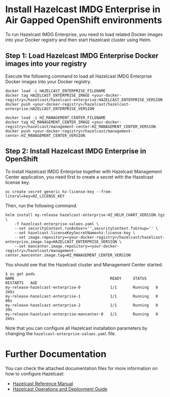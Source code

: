 # Install Hazelcast IMDG Enterprise in Air Gapped OpenShift environments

To run Hazelcast IMDG Enterprise, you need to load related Docker images into your Docker registry and then start Hazelcast cluster using Helm.

## Step 1: Load Hazelcast IMDG Enterprise Docker images into your registry

Execute the following command to load all Hazelcast IMDG Enterprise Docker images into your Docker registry.

	docker load -i HAZELCAST_ENTERPRISE_FILENAME
	docker tag HAZELCAST_ENTERPRISE_IMAGE <your-docker-registry>/hazelcast/hazelcast-enterprise:HAZELCAST_ENTERPRISE_VERSION
	docker push <your-docker-registry>/hazelcast/hazelcast-enterprise:HAZELCAST_ENTERPRISE_VERSION

	docker load -i HZ_MANAGEMENT_CENTER_FILENAME
	docker tag HZ_MANAGEMENT_CENTER_IMAGE <your-docker-registry>/hazelcast/management-center:HZ_MANAGEMENT_CENTER_VERSION
	docker push <your-docker-registry>/hazelcast/management-center:HZ_MANAGEMENT_CENTER_VERSION

## Step 2: Install Hazelcast IMDG Enterprise in OpenShift

To install Hazelcast IMDG Enterprise together with Hazelcast Management Center application, you need first to create a secret with the Hazelcast license key.

	oc create secret generic hz-license-key --from-literal=key=HZ_LICENSE_KEY

Then, run the following command.

	helm install my-release hazelcast-enterprise-HZ_HELM_CHART_VERSION.tgz \
		-f hazelcast-enterprise-values.yaml \
		--set securityContext.runAsUser='',securityContext.fsGroup='' \
		--set hazelcast.licenseKeySecretName=hz-license-key \
		--set image.repository=<your-docker-registry>/hazelcast/hazelcast-enterprise,image.tag=HAZELCAST_ENTERPRISE_VERSION \
		--set mancenter.image.repository=<your-docker-registry>/hazelcast/management-center,mancenter.image.tag=HZ_MANAGEMENT_CENTER_VERSION

You should see that the Hazelcast cluster and Management Center started.

	$ oc get pods
	NAME                                          READY     STATUS    RESTARTS   AGE
	my-release-hazelcast-enterprise-0             1/1       Running   0          2m5s
	my-release-hazelcast-enterprise-1             1/1       Running   0          80s
	my-release-hazelcast-enterprise-2             1/1       Running   0          39s
	my-release-hazelcast-enterprise-mancenter-0   1/1       Running   0          2m5s

Note that you can configure all Hazelcast installation parameters by changing the `hazelcast-enterprise-values.yaml` file.

# Further Documentation

You can check the attached documentation files for more information on how to configure Hazelcast:
* [Hazelcast Reference Manual](hazelcast-reference-manual.pdf)
* [Hazelcast Operations and Deployment Guide](hazelcast-operations-and-deployment-guide.pdf)